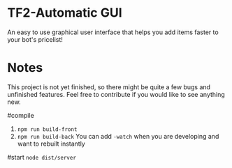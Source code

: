 # TF2-Automatic GUI
An easy to use graphical user interface that helps you add items faster to your bot's pricelist!

# Notes
This project is not yet finished, so there might be quite a few bugs and unfinished features. Feel free to contribute if you would like to see anything new.

#compile
1. `npm run build-front`
2. `npm run build-back`
You can add `-watch` when you are developing and want to rebuilt instantly

#start 
`node dist/server`
